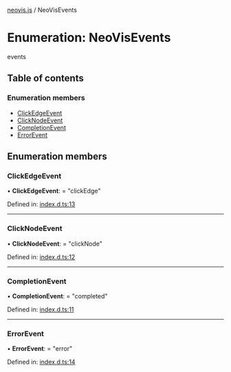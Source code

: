 [neovis.js](../README.md) / NeoVisEvents

# Enumeration: NeoVisEvents

events

## Table of contents

### Enumeration members

- [ClickEdgeEvent](neovisevents.md#clickedgeevent)
- [ClickNodeEvent](neovisevents.md#clicknodeevent)
- [CompletionEvent](neovisevents.md#completionevent)
- [ErrorEvent](neovisevents.md#errorevent)

## Enumeration members

### ClickEdgeEvent

• **ClickEdgeEvent**: = "clickEdge"

Defined in: [index.d.ts:13](https://github.com/thebestnom/neovis.js/blob/6bc034a/index.d.ts#L13)

___

### ClickNodeEvent

• **ClickNodeEvent**: = "clickNode"

Defined in: [index.d.ts:12](https://github.com/thebestnom/neovis.js/blob/6bc034a/index.d.ts#L12)

___

### CompletionEvent

• **CompletionEvent**: = "completed"

Defined in: [index.d.ts:11](https://github.com/thebestnom/neovis.js/blob/6bc034a/index.d.ts#L11)

___

### ErrorEvent

• **ErrorEvent**: = "error"

Defined in: [index.d.ts:14](https://github.com/thebestnom/neovis.js/blob/6bc034a/index.d.ts#L14)
